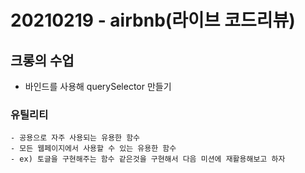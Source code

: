 # 20210219 - airbnb(라이브 코드리뷰)



## 크롱의 수업

- 바인드를 사용해 querySelector 만들기



### 유틸리티

	- 공용으로 자주 사용되는 유용한 함수
	- 모든 웹페이지에서 사용할 수 있는 유용한 함수
	- ex) 토글을 구현해주는 함수 같은것을 구현해서 다음 미션에 재활용해보고 하자